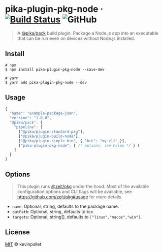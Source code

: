 # pika-plugin-pkg-node &middot; [![Build Status](https://dev.azure.com/kevinpollet/pika-plugin-pkg-node/_apis/build/status/kevinpollet.pika-plugin-pkg-node?branchName=master)](https://dev.azure.com/kevinpollet/pika-plugin-pkg-node/_build/latest?definitionId=5&branchName=master) ![GitHub](https://img.shields.io/github/license/kevinpollet/pika-plugin-pkg-node.svg?color=blue)

> A [@pika/pack](https://github.com/pikapkg/pack) build plugin. Package a Node.js app into an executable that can be run even on devices without Node.js installed.

## Install

```shell
# npm
$ npm install pika-plugin-pkg-node --save-dev

# yarn
$ yarn add pika-plugin-pkg-node --dev
```

## Usage

```js
{
  "name": "example-package-json",
  "version": "1.0.0",
  "@pika/pack": {
    "pipeline": [
      ["@pika/plugin-standard-pkg"],
      ["@pika/plugin-build-node"],
      ["@pika/plugin-simple-bin", { "bin": "my-cli" }],
      ["pika-plugin-pkg-node", { /* options: see below */ } ]
    ]
  }
}
```

## Options

> This plugin runs [@zeit/pkg](https://github.com/zeit/pkg) under the hood. Most of the available configuration options and CLI flags will be available, see https://github.com/zeit/pkg#usage for more details.

- `name`: Optional, string, defaults to the package name.
- `outPath`: Optional, string, defaults to `bin`.
- `targets`: Optional, string[], defaults to `["linux","macos","win"]`.

## License

[MIT](./LICENSE.md) © kevinpollet
